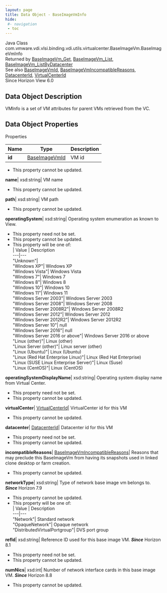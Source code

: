 ```yaml
---
layout: page
title: Data Object - BaseImageVmInfo
hide:
 #- navigation
 - toc
---
```






Java Class
    com.vmware.vdi.vlsi.binding.vdi.utils.virtualcenter.BaseImageVm.BaseImageVmInfo  
Returned by
     [BaseImageVm_Get](vdi.utils.virtualcenter.BaseImageVm.md#get), [BaseImageVm_List](vdi.utils.virtualcenter.BaseImageVm.md#list), [BaseImageVm_ListByDatacenter](vdi.utils.virtualcenter.BaseImageVm.md#listByDatacenter)  
See also
     [BaseImageVmId](vdi.entity.BaseImageVmId.md), [BaseImageVmIncompatibleReasons](vdi.utils.virtualcenter.BaseImageVm.BaseImageVmIncompatibleReasons.md), [DatacenterId](vdi.entity.DatacenterId.md), [VirtualCenterId](vdi.entity.VirtualCenterId.md)  
Since 
    Horizon View 6.0

## Data Object Description 

VMInfo is a set of VM attributes for parent VMs retrieved from the VC. 

## Data Object Properties

Properties

Name |  Type |  Description   
---|---|---  
**id**| [BaseImageVmId](vdi.entity.BaseImageVmId.md)|  VM id   


 * This property cannot be updated.

  
**name**|  xsd:string|  VM name   


 * This property cannot be updated.

  
**path**|  xsd:string|  VM path   


 * This property cannot be updated.

  
**operatingSystem**|  xsd:string|  Operating system enumeration as known to View.   


 * This property need not be set.
 * This property cannot be updated.
  * This property will be one of:  
|  Value |  Description   
---|---  
"Unknown"|   
"Windows XP"| Windows XP  
"Windows Vista"| Windows Vista  
"Windows 7"| Windows 7  
"Windows 8"| Windows 8  
"Windows 10"| Windows 10  
"Windows 11"| Windows 11  
"Windows Server 2003"| Windows Server 2003  
"Windows Server 2008"| Windows Server 2008  
"Windows Server 2008R2"| Windows Server 2008R2  
"Windows Server 2012"| Windows Server 2012  
"Windows Server 2012R2"| Windows Server 2012R2  
"Windows Server 10"| null  
"Windows Server 2016"| null  
"Windows Server 2016 or above"| Windows Server 2016 or above  
"Linux (other)"| Linux (other)  
"Linux Server (other)"| Linux server (other)  
"Linux (Ubuntu)"| Linux (Ubuntu)  
"Linux (Red Hat Enterprise Linux)"| Linux (Red Hat Enterprise)  
"Linux (SUSE Linux Enterprise Server)"| Linux (Suse)  
"Linux (CentOS)"| Linux (CentOS)  

  
**operatingSystemDisplayName**|  xsd:string|  Operating system display name from Virtual Center.   


 * This property need not be set.
 * This property cannot be updated.

  
**virtualCenter**| [VirtualCenterId](vdi.entity.VirtualCenterId.md)|  VirtualCenter id for this VM   


 * This property cannot be updated.

  
**datacenter**| [DatacenterId](vdi.entity.DatacenterId.md)|  Datacenter id for this VM   


 * This property need not be set.
 * This property cannot be updated.

  
**incompatibleReasons**| [BaseImageVmIncompatibleReasons](vdi.utils.virtualcenter.BaseImageVm.BaseImageVmIncompatibleReasons.md)|  Reasons that may preclude this BaseImageVm from having its snapshots used in linked clone desktop or farm creation.   


 * This property cannot be updated.

  
**networkType**|  xsd:string|  Type of network base image vm belongs to.  **_Since_** Horizon 7.9  


 * This property cannot be updated.
  * This property will be one of:  
|  Value |  Description   
---|---  
"Network"| Standard network  
"OpaqueNetwork"| Opaque network  
"DistributedVirtualPortgroup"| DVS port group  

  
**refId**|  xsd:string|  Reference ID used for this base image VM.  **_Since_** Horizon 8.1  


 * This property need not be set.
 * This property cannot be updated.

  
**numNics**|  xsd:int|  Number of network interface cards in this base image VM.  **_Since_** Horizon 8.8  


 * This property cannot be updated.

  
  
  
   
  
  


